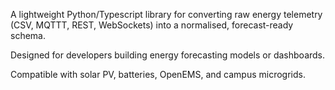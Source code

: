 A lightweight Python/Typescript library for converting raw energy telemetry  (CSV, MQTTT, REST, WebSockets) into a normalised, forecast-ready schema. 

Designed for developers building energy forecasting models or dashboards. 

Compatible with solar PV, batteries, OpenEMS, and campus microgrids. 
